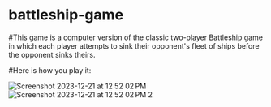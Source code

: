 # battleship-game

#This game is a computer version of the classic two-player Battleship game in which each player attempts to sink their opponent's fleet of ships before the opponent sinks theirs. 

#Here is how you play it:

![Screenshot 2023-12-21 at 12 52 02 PM](https://github.com/nrheo/battleship-game/assets/154557592/8eebf9e3-549c-4893-9394-9f829706079a)
![Screenshot 2023-12-21 at 12 52 02 PM 2](https://github.com/nrheo/battleship-game/assets/154557592/fe130b63-a746-44f8-abf4-64ea5ca5e873)

